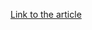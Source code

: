 [Link to the article](https://www.bleepingcomputer.com/news/security/mirrorface-hackers-targeting-japanese-govt-politicians-since-2019/)
